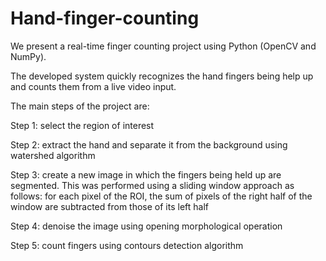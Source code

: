 # Hand-finger-counting
We present a real-time finger counting project using Python (OpenCV and NumPy).

The developed system quickly recognizes the hand fingers being help up and counts them from a live video input. 

The main steps of the project are:

Step 1: select the region of interest

Step 2: extract the hand and separate it from the background using watershed algorithm

Step 3: create a new image in which the fingers being held up are segmented. This was performed using a sliding window approach as follows: for each pixel of the ROI, the sum of pixels of the right half of the window are subtracted from those of its left half

Step 4: denoise the image using opening morphological operation

Step 5: count fingers using contours detection algorithm

